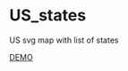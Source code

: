 # US_states
US svg map with list of states

<a href='https://dimagapfild.github.io/bootstrapLearning/'>DEMO</a>
